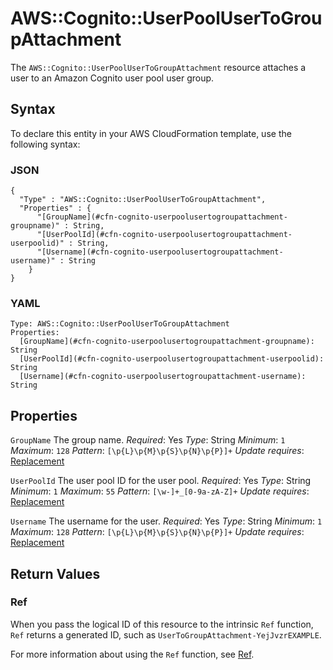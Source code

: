 # AWS::Cognito::UserPoolUserToGroupAttachment<a name="aws-resource-cognito-userpoolusertogroupattachment"></a>

The `AWS::Cognito::UserPoolUserToGroupAttachment` resource attaches a user to an Amazon Cognito user pool user group\.

## Syntax<a name="aws-resource-cognito-userpoolusertogroupattachment-syntax"></a>

To declare this entity in your AWS CloudFormation template, use the following syntax:

### JSON<a name="aws-resource-cognito-userpoolusertogroupattachment-syntax.json"></a>

```
{
  "Type" : "AWS::Cognito::UserPoolUserToGroupAttachment",
  "Properties" : {
      "[GroupName](#cfn-cognito-userpoolusertogroupattachment-groupname)" : String,
      "[UserPoolId](#cfn-cognito-userpoolusertogroupattachment-userpoolid)" : String,
      "[Username](#cfn-cognito-userpoolusertogroupattachment-username)" : String
    }
}
```

### YAML<a name="aws-resource-cognito-userpoolusertogroupattachment-syntax.yaml"></a>

```
Type: AWS::Cognito::UserPoolUserToGroupAttachment
Properties:
  [GroupName](#cfn-cognito-userpoolusertogroupattachment-groupname): String
  [UserPoolId](#cfn-cognito-userpoolusertogroupattachment-userpoolid): String
  [Username](#cfn-cognito-userpoolusertogroupattachment-username): String
```

## Properties<a name="aws-resource-cognito-userpoolusertogroupattachment-properties"></a>

`GroupName`  <a name="cfn-cognito-userpoolusertogroupattachment-groupname"></a>
The group name\.
*Required*: Yes
*Type*: String
*Minimum*: `1`
*Maximum*: `128`
*Pattern*: `[\p{L}\p{M}\p{S}\p{N}\p{P}]+`
*Update requires*: [Replacement](https://docs.aws.amazon.com/AWSCloudFormation/latest/UserGuide/using-cfn-updating-stacks-update-behaviors.html#update-replacement)

`UserPoolId`  <a name="cfn-cognito-userpoolusertogroupattachment-userpoolid"></a>
The user pool ID for the user pool\.
*Required*: Yes
*Type*: String
*Minimum*: `1`
*Maximum*: `55`
*Pattern*: `[\w-]+_[0-9a-zA-Z]+`
*Update requires*: [Replacement](https://docs.aws.amazon.com/AWSCloudFormation/latest/UserGuide/using-cfn-updating-stacks-update-behaviors.html#update-replacement)

`Username`  <a name="cfn-cognito-userpoolusertogroupattachment-username"></a>
The username for the user\.
*Required*: Yes
*Type*: String
*Minimum*: `1`
*Maximum*: `128`
*Pattern*: `[\p{L}\p{M}\p{S}\p{N}\p{P}]+`
*Update requires*: [Replacement](https://docs.aws.amazon.com/AWSCloudFormation/latest/UserGuide/using-cfn-updating-stacks-update-behaviors.html#update-replacement)

## Return Values<a name="aws-resource-cognito-userpoolusertogroupattachment-return-values"></a>

### Ref<a name="aws-resource-cognito-userpoolusertogroupattachment-return-values-ref"></a>

When you pass the logical ID of this resource to the intrinsic `Ref` function, `Ref` returns a generated ID, such as `UserToGroupAttachment-YejJvzrEXAMPLE`\.

For more information about using the `Ref` function, see [Ref](https://docs.aws.amazon.com/AWSCloudFormation/latest/UserGuide/intrinsic-function-reference-ref.html)\.
